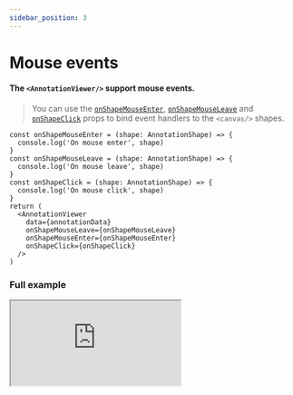 ```yaml
---
sidebar_position: 3
---
```


# Mouse events

#### The **`<AnnotationViewer/>`** support mouse events.

> You can use the [`onShapeMouseEnter`](/docs/API/annotation-viewer-api#onshapemouseenter), [`onShapeMouseLeave`](/docs/API/annotation-viewer-api#onshapemouseleave) and [`onShapeClick`](/docs/API/annotation-viewer-api#onpointermove) props to bind event handlers to the `<canvas/>` shapes.

```tsx
const onShapeMouseEnter = (shape: AnnotationShape) => {
  console.log('On mouse enter', shape)
}
const onShapeMouseLeave = (shape: AnnotationShape) => {
  console.log('On mouse leave', shape)
}
const onShapeClick = (shape: AnnotationShape) => {
  console.log('On mouse click', shape)
}
return (
  <AnnotationViewer
    data={annotationData}
    onShapeMouseLeave={onShapeMouseLeave}
    onShapeMouseEnter={onShapeMouseEnter}
    onShapeClick={onShapeClick}
  />
)
```

### Full example

<iframe 
style={{
    width:"100%", height:"80vh", border:0, borderRadius: 4, overflow:"hidden" }}
 src="https://codesandbox.io/embed/react-mindee-js-simple-example-with-shape-events-mv5h5?fontsize=14&hidenavigation=1&theme=dark"  title="react-mindee-js - Canvas + Basic form Example" allow="accelerometer, ambient-light-sensor, camera, encrypted-media, geolocation, gyroscope, hid, microphone, midi, payment, usb, vr, xr-spatial-tracking" sandbox="allow-forms allow-modals allow-popups allow-presentation allow-same-origin allow-scripts" ></iframe>
